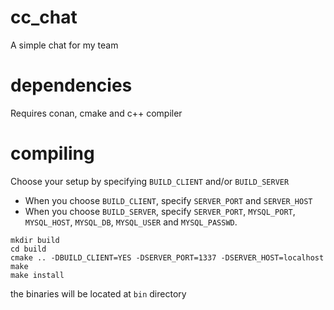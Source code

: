 # cc_chat
A simple chat for my team

# dependencies
Requires conan, cmake and c++ compiler

# compiling
Choose your setup by specifying `BUILD_CLIENT` and/or `BUILD_SERVER`
- When you choose `BUILD_CLIENT`, specify `SERVER_PORT` and `SERVER_HOST`
- When you choose `BUILD_SERVER`, specify `SERVER_PORT`, `MYSQL_PORT`, `MYSQL_HOST`, `MYSQL_DB`, `MYSQL_USER` and `MYSQL_PASSWD`.
```
mkdir build
cd build
cmake .. -DBUILD_CLIENT=YES -DSERVER_PORT=1337 -DSERVER_HOST=localhost
make
make install
```
the binaries will be located at `bin` directory
